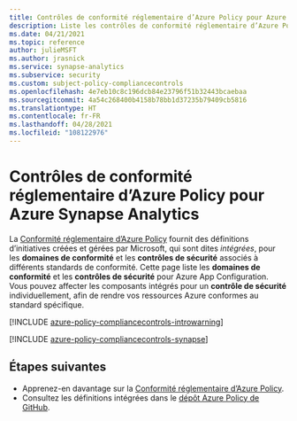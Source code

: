 ```yaml
---
title: Contrôles de conformité réglementaire d’Azure Policy pour Azure Synapse Analytics
description: Liste les contrôles de conformité réglementaire d’Azure Policy pour Azure Synapse Analytics. Ces définitions de stratégie intégrées fournissent des approches courantes pour la gestion de la conformité de vos ressources Azure.
ms.date: 04/21/2021
ms.topic: reference
author: julieMSFT
ms.author: jrasnick
ms.service: synapse-analytics
ms.subservice: security
ms.custom: subject-policy-compliancecontrols
ms.openlocfilehash: 4e7eb10c8c196dcb84e23796f51b32443bcaebaa
ms.sourcegitcommit: 4a54c268400b4158b78bb1d37235b79409cb5816
ms.translationtype: HT
ms.contentlocale: fr-FR
ms.lasthandoff: 04/28/2021
ms.locfileid: "108122976"
---
```

# <a name="azure-policy-regulatory-compliance-controls-for-azure-synapse-analytics"></a>Contrôles de conformité réglementaire d’Azure Policy pour Azure Synapse Analytics

La [Conformité réglementaire d’Azure Policy](../governance/policy/concepts/regulatory-compliance.md) fournit des définitions d’initiatives créées et gérées par Microsoft, qui sont dites _intégrées_, pour les **domaines de conformité** et les **contrôles de sécurité** associés à différents standards de conformité. Cette page liste les **domaines de conformité** et les **contrôles de sécurité** pour Azure App Configuration. Vous pouvez affecter les composants intégrés pour un **contrôle de sécurité** individuellement, afin de rendre vos ressources Azure conformes au standard spécifique.

[!INCLUDE [azure-policy-compliancecontrols-introwarning](../../includes/policy/standards/intro-warning.md)]

[!INCLUDE [azure-policy-compliancecontrols-synapse](../../includes/policy/standards/byrp/microsoft.synapse.md)]

## <a name="next-steps"></a>Étapes suivantes

- Apprenez-en davantage sur la [Conformité réglementaire d’Azure Policy](../governance/policy/concepts/regulatory-compliance.md).
- Consultez les définitions intégrées dans le [dépôt Azure Policy de GitHub](https://github.com/Azure/azure-policy).
